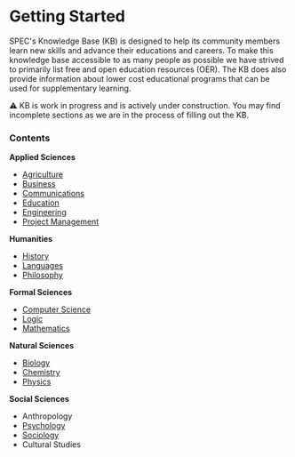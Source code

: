 # Getting Started

SPEC's Knowledge Base (KB) is designed to help its community members learn new skills and advance their educations and careers. To make this knowledge base accessible to as many people as possible we have strived to primarily list free and open education resources (OER). The KB does also provide information about lower cost educational programs that can be used for supplementary learning.

⚠️ KB is work in progress and is actively under construction. You may find incomplete sections as we are in the process of filling out the KB.

### Contents

**Applied Sciences**

* [Agriculture](applied-sciences/sustainable-agriculture/)
* [Business](applied-sciences/business.md)
* [Communications](applied-sciences/communication-studies.md)
* [Education](applied-sciences/education/)
* [Engineering](applied-sciences/engineering/)
* [Project Management](applied-sciences/project-management.md)

**Humanities**

* [History](../about-us/history.md)
* [Languages](humanities/languages.md)
* [Philosophy](humanities/philosophy/)

**Formal Sciences**

* [Computer Science](formal-sciences/computer-science.md)
* [Logic](formal-sciences/logic.md)
* [Mathematics](formal-sciences/mathematics.md)

**Natural Sciences**

* [Biology](natural-sciences/biology/)
* [Chemistry](natural-sciences/chemistry.md)
* [Physics](natural-sciences/physics.md)

**Social Sciences**

* Anthropology
* [Psychology](diversity-equity-and-inclusion/psychology/)
* [Sociology](diversity-equity-and-inclusion/sociology.md)
* Cultural Studies

